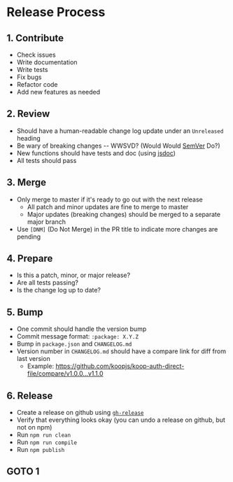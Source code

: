 # Release Process

## 1. Contribute

- Check issues
- Write documentation
- Write tests
- Fix bugs
- Refactor code
- Add new features as needed

## 2. Review

- Should have a human-readable change log update under an `Unreleased` heading
- Be wary of breaking changes -- WWSVD? (Would Would [SemVer](http://semver.org/) Do?)
- New functions should have tests and doc (using [jsdoc](http://usejsdoc.org))
- All tests should pass

## 3. Merge

- Only merge to master if it's ready to go out with the next release
  - All patch and minor updates are fine to merge to master
  - Major updates (breaking changes) should be merged to a separate major branch
- Use `[DNM]` (Do Not Merge) in the PR title to indicate more changes are pending

## 4. Prepare

- Is this a patch, minor, or major release?
- Are all tests passing?
- Is the change log up to date?

## 5. Bump

- One commit should handle the version bump
- Commit message format: `:package: X.Y.Z`
- Bump in `package.json` and `CHANGELOG.md`
- Version number in `CHANGELOG.md` should have a compare link for diff from last version
  - Example: https://github.com/koopjs/koop-auth-direct-file/compare/v1.0.0...v1.1.0

## 6. Release

- Create a release on github using [`gh-release`](https://github.com/ngoldman/gh-release)
- Verify that everything looks okay (you can undo a release on github, but not on npm)
- Run `npm run clean`
- Run `npm run compile`
- Run `npm publish`

## GOTO 1
